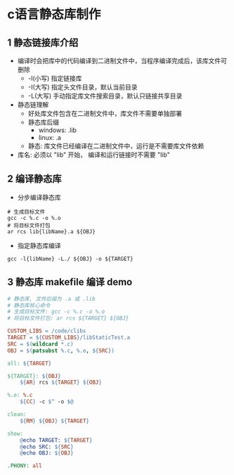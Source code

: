 # c语言静态库制作

## 1 静态链接库介绍

- 编译时会把库中的代码编译到二进制文件中，当程序编译完成后，该库文件可删除
  - -l(小写) 指定链接库
  - -I(大写) 指定头文件目录，默认当前目录
  - -L(大写) 手动指定库文件搜索目录，默认只链接共享目录
- 静态链理解
  - 好处库文件包含在二进制文件中，库文件不需要单独部署
  - 静态库后缀
    - windows: .lib
    - linux: .a
  - 静态: 库文件已经编译在二进制文件中，运行是不需要库文件依赖
- 库名: 必须以 "lib" 开始， 编译和运行链接时不需要 "lib"

## 2 编译静态库

- 分步编译静态库

```shell
# 生成目标文件
gcc -c %.c -o %.o
# 将目标文件打包
ar rcs lib{libName}.a ${OBJ}
```

- 指定静态库编译

```shell
gcc -l{libName} -L./ ${OBJ} -o ${TARGET}
```

## 3 静态库 makefile 编译 demo

```Makefile
# 静态库, 文件后缀为 .a 或 .lib
# 静态库核心命令
# 生成目标文件: gcc -c %.c -o %.o
# 将目标文件打包: ar rcs ${TARGET} ${OBJ}

CUSTOM_LIBS = /code/clibs
TARGET = ${CUSTOM_LIBS}/libStaticTest.a
SRC = $(wildcard *.c)
OBJ = $(patsubst %.c, %.o, ${SRC})

all: ${TARGET}

${TARGET}: ${OBJ}
	${AR} rcs ${TARGET} ${OBJ}

%.o: %.c
	${CC} -c $^ -o $@

clean:
	${RM} ${OBJ} ${TARGET}

show:
	@echo TARGET: ${TARGET}
	@echo SRC: ${SRC}
	@echo OBJ: ${OBJ}

.PHONY: all
```